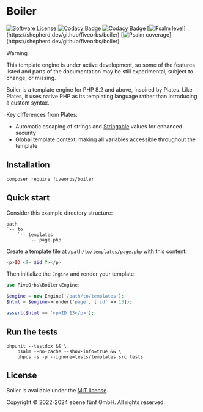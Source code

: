 # Boiler

[![Software License](https://img.shields.io/badge/license-MIT-brightgreen.svg)](LICENSE.md)
[![Codacy Badge](https://app.codacy.com/project/badge/Grade/4c82c13a91064b58ad709772a12b85bf)](https://app.codacy.com/gh/fiveorbs/boiler/dashboard?utm_source=gh&utm_medium=referral&utm_content=&utm_campaign=Badge_grade)
[![Codacy Badge](https://app.codacy.com/project/badge/Coverage/4c82c13a91064b58ad709772a12b85bf)](https://app.codacy.com/gh/fiveorbs/boiler/dashboard?utm_source=gh&utm_medium=referral&utm_content=&utm_campaign=Badge_coverage)
[![Psalm level](https://shepherd.dev/github/fiveorbs/boiler/level.svg?)](https://shepherd.dev/github/fiveorbs/boiler)
[![Psalm coverage](https://shepherd.dev/github/fiveorbs/boiler/coverage.svg?)](https://shepherd.dev/github/fiveorbs/boiler)

> [!WARNING]  
> This template engine is under active development, so some of the
> features listed and parts of the documentation may be still experimental,
> subject to change, or missing.

Boiler is a template engine for PHP 8.2 and above, inspired by Plates.
Like Plates, it uses native PHP as its templating language rather than
introducing a custom syntax. 

Key differences from Plates:

- Automatic escaping of strings and
  [Stringable](https://www.php.net/manual/en/class.stringable.php) values for
  enhanced security
- Global template context, making all variables accessible throughout the
  template

## Installation

```console
composer require fiveorbs/boiler
```

## Quick start

Consider this example directory structure:

```text
path
`-- to
	`-- templates
		`-- page.php
```

Create a template file at `/path/to/templates/page.php` with this content:

```php
<p>ID <?= $id ?></p>
```

Then initialize the `Engine` and render your template:

```php
use FiveOrbs\Boiler\Engine;

$engine = new Engine('/path/to/templates');
$html = $engine->render('page', ['id' => 13]);

assert($html == '<p>ID 13</p>');
```

## Run the tests

```console
phpunit --testdox && \
	psalm --no-cache --show-info=true && \
	phpcs -s -p --ignore=tests/templates src tests
```

## License

Boiler is available under the [MIT license](LICENSE.md).

Copyright © 2022-2024 ebene fünf GmbH. All rights reserved.
